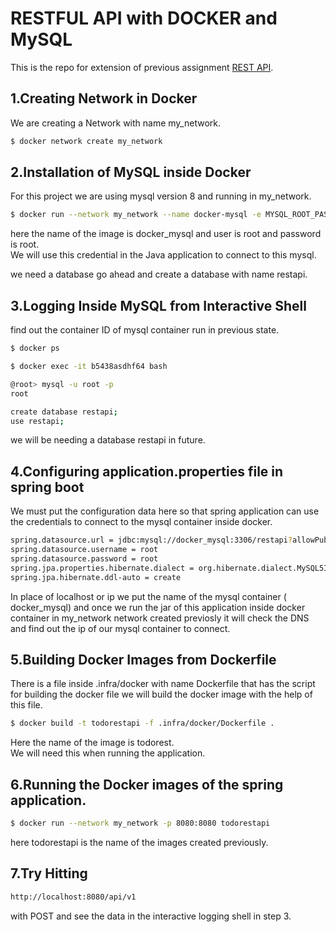 # RESTFUL API with DOCKER and MySQL

This is the repo for extension of previous assignment [REST API](https://github.com/tavisca-tjajodia/To-Do-Application-RESTAPI).

## 1.Creating Network in Docker

We are creating a Network with name my_network.

```bash
$ docker network create my_network
```

## 2.Installation of MySQL inside Docker

For this project we are using mysql version 8 and running in my_network.

```bash
$ docker run --network my_network --name docker-mysql -e MYSQL_ROOT_PASSWORD=root -d mysql:8
```

here the name of the image is docker_mysql and user is root and password is root.  
We will use this credential in the Java application to connect to this mysql.

we need a database go ahead and create a database with name restapi.

## 3.Logging Inside MySQL from Interactive Shell

find out the container ID of mysql container run in previous state.

```bash
$ docker ps

$ docker exec -it b5438asdhf64 bash

@root> mysql -u root -p
root

create database restapi;
use restapi;
```



we will be needing a database restapi in future.

## 4.Configuring application.properties file in spring boot
We must put the configuration data here so that spring application can use the credentials to connect to the mysql container inside docker.

```bash
spring.datasource.url = jdbc:mysql://docker_mysql:3306/restapi?allowPublicKeyRetrieval=true&useSSL=false
spring.datasource.username = root
spring.datasource.password = root
spring.jpa.properties.hibernate.dialect = org.hibernate.dialect.MySQL5InnoDBDialect
spring.jpa.hibernate.ddl-auto = create

```
In place of localhost or ip we put the name of the mysql container ( docker_mysql) and once we run the jar of this application inside docker container in my_network network created previosly it will check the DNS and find out the ip of our mysql container to connect.



## 5.Building Docker Images from Dockerfile
There is a file inside .infra/docker with name Dockerfile that has the script for building the docker file we will build the docker image with the help of this file.

```bash
$ docker build -t todorestapi -f .infra/docker/Dockerfile .
```
Here the name of the image is todorest.  
We will need this when running the application.

## 6.Running the Docker images of the spring application.

```bash
$ docker run --network my_network -p 8080:8080 todorestapi
```
here todorestapi is the name of the images created previously.

## 7.Try Hitting
```bash
http://localhost:8080/api/v1
```

with POST and see the data in the interactive logging shell in step 3. 
